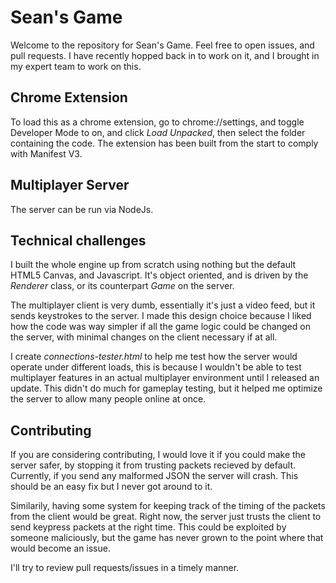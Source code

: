 # Sean's Game
Welcome to the repository for Sean's Game. Feel free to open issues, and pull requests. I have recently hopped back in to work on it, and I brought in my expert team to work on this. 
## Chrome Extension
To load this as a chrome extension, go to chrome://settings, and toggle Developer Mode to on, and click *Load Unpacked*, then select the folder containing the code. 
The extension has been built from the start to comply with Manifest V3.
## Multiplayer Server
The server can be run via NodeJs.
## Technical challenges
I built the whole engine up from scratch using nothing but the default HTML5 Canvas, and Javascript. It's object oriented, and is driven by the *Renderer* class, or its counterpart *Game* on the server. 

The multiplayer client is very dumb, essentially it's just a video feed, but it sends keystrokes to the server. I made this design choice because I liked how the code was way simpler if all the game logic could be changed on the server, with minimal changes on the client necessary if at all.

I create *connections-tester.html* to help me test how the server would operate under different loads, this is because I wouldn't be able to test multiplayer features in an actual multiplayer environment until I released an update. This didn't do much for gameplay testing, but it helped me optimize the server to allow many people online at once.
## Contributing
If you are considering contributing, I would love it if you could make the server safer, by stopping it from trusting packets recieved by default. Currently, if you send any malformed JSON the server will crash. This should be an easy fix but I never got around to it. 

Similarily, having some system for keeping track of the timing of the packets from the client would be great. Right now, the server just trusts the client to send keypress packets at the right time. This could be exploited by someone maliciously, but the game has never grown to the point where that would become an issue. 

I'll try to review pull requests/issues in a timely manner.

